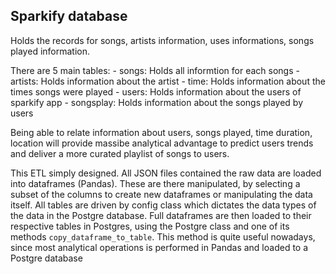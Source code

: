 ## Sparkify database
Holds the records for songs, artists information, uses informations, songs played information.

There are 5 main tables:
    - songs: Holds all informtion for each songs
    - artists: Holds information about the artist
    - time: Holds information about the times songs were played
    - users: Holds information about the users of sparkify app
    - songsplay: Holds information about the songs played by users
    
 Being able to relate information about users, songs played, time duration, location will provide massibe analytical advantage to
 predict users trends and deliver a more curated playlist of songs to users.
 
 This ETL simply designed. All JSON files contained the raw data are loaded into dataframes (Pandas). These are there manipulated, by selecting a 
 subset of the columns to create new dataframes or manipulating the data itself. 
 All tables are driven by config class which dictates the data types of the data in the Postgre database.
 Full dataframes are then loaded to their respective tables in Postgres, using the Postgre class and one of its methods `copy_dataframe_to_table`.
 This method is quite useful nowadays, since most analytical operations is performed in Pandas and loaded to a Postgre database